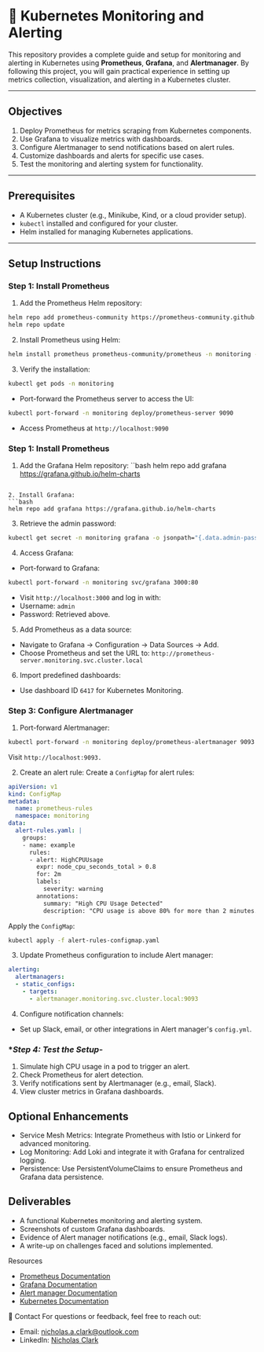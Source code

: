 # 🔔 Kubernetes Monitoring and Alerting

This repository provides a complete guide and setup for monitoring and alerting in Kubernetes using **Prometheus**, **Grafana**, and **Alertmanager**. By following this project, you will gain practical experience in setting up metrics collection, visualization, and alerting in a Kubernetes cluster.

---

## **Objectives**

1. Deploy Prometheus for metrics scraping from Kubernetes components.
2. Use Grafana to visualize metrics with dashboards.
3. Configure Alertmanager to send notifications based on alert rules.
4. Customize dashboards and alerts for specific use cases.
5. Test the monitoring and alerting system for functionality.

---

## **Prerequisites**

- A Kubernetes cluster (e.g., Minikube, Kind, or a cloud provider setup).
- `kubectl` installed and configured for your cluster.
- Helm installed for managing Kubernetes applications.

---

## **Setup Instructions**

### **Step 1: Install Prometheus**

1. Add the Prometheus Helm repository:
```bash
helm repo add prometheus-community https://prometheus-community.github.io/helm-charts
helm repo update
```
2. Install Prometheus using Helm:
```bash
helm install prometheus prometheus-community/prometheus -n monitoring --create-namespace
```
3. Verify the installation:
```bash
kubectl get pods -n monitoring
```
- Port-forward the Prometheus server to access the UI:
```bash
kubectl port-forward -n monitoring deploy/prometheus-server 9090
```
- Access Prometheus at `http://localhost:9090`

### **Step 1: Install Prometheus**

1. Add the Grafana Helm repository:
``bash
helm repo add grafana https://grafana.github.io/helm-charts
```

2. Install Grafana:
```bash
helm repo add grafana https://grafana.github.io/helm-charts
```

3. Retrieve the admin password:
```bash
kubectl get secret -n monitoring grafana -o jsonpath="{.data.admin-password}" | base64 --decode
```
4. Access Grafana:
- Port-forward to Grafana:
```bash
kubectl port-forward -n monitoring svc/grafana 3000:80
```
- Visit `http://localhost:3000` and log in with:
- Username: `admin`
- Password: Retrieved above.

5. Add Prometheus as a data source:
- Navigate to Grafana -> Configuration -> Data Sources -> Add.
- Choose Prometheus and set the URL to:
` http://prometheus-server.monitoring.svc.cluster.local `

6. Import predefined dashboards:
- Use dashboard ID `6417` for Kubernetes Monitoring.

### **Step 3: Configure Alertmanager**

1. Port-forward Alertmanager:
```bash
kubectl port-forward -n monitoring deploy/prometheus-alertmanager 9093
```
Visit `http://localhost:9093.`

2. Create an alert rule: Create a `ConfigMap` for alert rules:

```yaml
apiVersion: v1
kind: ConfigMap
metadata:
  name: prometheus-rules
  namespace: monitoring
data:
  alert-rules.yaml: |
    groups:
    - name: example
      rules:
      - alert: HighCPUUsage
        expr: node_cpu_seconds_total > 0.8
        for: 2m
        labels:
          severity: warning
        annotations:
          summary: "High CPU Usage Detected"
          description: "CPU usage is above 80% for more than 2 minutes."
```

Apply the `ConfigMap`:

```bash
kubectl apply -f alert-rules-configmap.yaml
```

3. Update Prometheus configuration to include Alert manager:

```yaml
alerting:
  alertmanagers:
  - static_configs:
    - targets:
      - alertmanager.monitoring.svc.cluster.local:9093
```

4. Configure notification channels:
- Set up Slack, email, or other integrations in Alert manager's `config.yml`.

### **Step 4: Test the Setup*-

1. Simulate high CPU usage in a pod to trigger an alert.
2. Check Prometheus for alert detection.
3. Verify notifications sent by Alertmanager (e.g., email, Slack).
4. View cluster metrics in Grafana dashboards.

## Optional Enhancements
- Service Mesh Metrics: Integrate Prometheus with Istio or Linkerd for advanced monitoring.
- Log Monitoring: Add Loki and integrate it with Grafana for centralized logging.
- Persistence: Use PersistentVolumeClaims to ensure Prometheus and Grafana data persistence.

## Deliverables
- A functional Kubernetes monitoring and alerting system.
- Screenshots of custom Grafana dashboards.
- Evidence of Alert manager notifications (e.g., email, Slack logs).
- A write-up on challenges faced and solutions implemented.

Resources
- [Prometheus Documentation](https://prometheus.io/docs/introduction/overview/)
- [Grafana Documentation](https://grafana.com/docs/)
- [Alert manager Documentation](https://prometheus.io/docs/alerting/latest/alertmanager/)
- [Kubernetes Documentation](https://kubernetes.io/docs/home/)

📧 Contact
For questions or feedback, feel free to reach out:

- Email: nicholas.a.clark@outlook.com
- LinkedIn: [Nicholas Clark](https://www.linkedin.com/in/nicholas-a-clark/)